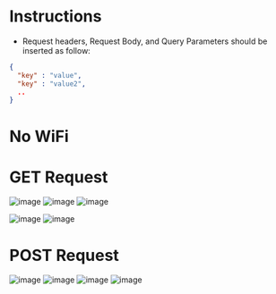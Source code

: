 # Instructions
* Request headers, Request Body, and Query Parameters should be inserted as follow:
```json 
{
  "key" : "value", 
  "key" : "value2", 
  .. 
}
```
# No WiFi


# GET Request 
![image](https://user-images.githubusercontent.com/48512714/171499229-9b55c91e-6392-4b0e-8749-98d3ba8790e4.png)
![image](https://user-images.githubusercontent.com/48512714/171499526-894de66b-8fb6-49a5-89a1-899a903d8a3d.png)
![image](https://user-images.githubusercontent.com/48512714/171501004-1bb37971-d7f9-4a35-b59a-fea89d363613.png)

![image](https://user-images.githubusercontent.com/48512714/171500888-e236abb3-73d3-4f67-bb59-e28d5078f5f0.png)
![image](https://user-images.githubusercontent.com/48512714/171501298-360e635c-a844-41d5-8644-07fbfba7fac4.png)


# POST Request
![image](https://user-images.githubusercontent.com/48512714/171500369-2ee83320-eabc-487b-9a63-31e12034ec51.png)
![image](https://user-images.githubusercontent.com/48512714/171500402-5ea11fc5-68da-4d27-9e18-4e5e81ed85c3.png)
![image](https://user-images.githubusercontent.com/48512714/171500510-15985afb-3eba-4d8d-bab1-6f6ce4717fdf.png)
![image](https://user-images.githubusercontent.com/48512714/171500685-82c6c914-1558-483f-8967-19d434297dff.png)
